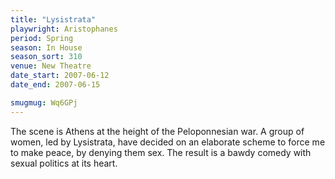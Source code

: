 ```yaml
---
title: "Lysistrata"
playwright: Aristophanes
period: Spring
season: In House
season_sort: 310
venue: New Theatre
date_start: 2007-06-12
date_end: 2007-06-15

smugmug: Wq6GPj
---
```


The scene is Athens at the height of the Peloponnesian war. A group of women, led by Lysistrata, have decided on an elaborate scheme to force me to make peace, by denying them sex. The result is a bawdy comedy with sexual politics at its heart.

